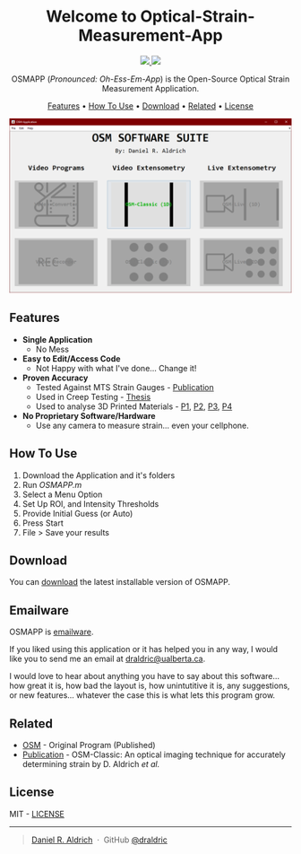<h1 align="center">
  Welcome to Optical-Strain-Measurement-App
</h1>
<p align="center">
  <a href="/LICENSE">
    <img src="https://img.shields.io/badge/License-MIT-orange">
  </a>
  <a href="https://mathworks.com">
    <img src="https://img.shields.io/badge/Language-MatLab-blue">
  </a>
</p>
<p align="center">
  OSMAPP (<em>Pronounced: Oh-Ess-Em-App</em>) is the Open-Source Optical Strain Measurement Application.
</p>
<p align="center">
  <a href="#features">Features</a> •
  <a href="#how-to-use">How To Use</a> •
  <a href="#download">Download</a> •
  <a href="#related">Related</a> •
  <a href="#license">License</a>
</p>

![screenshot](/res/screenshotMainMenu.png)

## Features

* **Single Application**
  - No Mess
* **Easy to Edit/Access Code**
  - Not Happy with what I've done... Change it!
* **Proven Accuracy**
  - Tested Against MTS Strain Gauges - [Publication](https://doi.org/10.1016/j.softx.2017.08.007)
  - Used in Creep Testing - [Thesis](https://era.library.ualberta.ca/items/dae8b502-3634-42ce-81d6-0dba66f14646)
  - Used to analyse 3D Printed Materials - [P1](https://doi.org/10.3390/jmmp4010012), [P2](https://doi.org/10.1177/0892705718806334), [P3](https://doi.org/10.3390/ma12020244), [P4](http://dx.doi.org/10.1016/j.addma.2015.09.004)
* **No Proprietary Software/Hardware**
  - Use any camera to measure strain... even your cellphone.

## How To Use

1. Download the Application and it's folders
2. Run <em>OSMAPP.m</em>
3. Select a Menu Option
4. Set Up ROI, and Intensity Thresholds
5. Provide Initial Guess (or Auto)
6. Press Start
7. File > Save your results

## Download

You can [download](https://github.com/draldric/Optical-Strain-Measurement-App/releases/) the latest installable version of OSMAPP.

## Emailware

OSMAPP is [emailware](https://en.wiktionary.org/wiki/emailware). 

If you liked using this application or it has helped you in any way, I would like you to send me an email at <draldric@ualberta.ca>.

I would love to hear about anything you have to say about this software... how great it is, how bad the layout is, how unintutitive it is, any suggestions, or new features... whatever the case this is what lets this program grow.

## Related

- [OSM](https://github.com/draldric/OSM) - Original Program (Published) 
- [Publication](https://doi.org/10.1016/j.softx.2017.08.007) - OSM-Classic: An optical imaging technique for accurately determining strain by D. Aldrich <em>et al.</em>

## License

MIT - [LICENSE](/LICENSE)

---

> [Daniel R. Aldrich](https://www.linkedin.com/in/danielraldrich/) &nbsp;&middot;&nbsp;
> GitHub [@draldric](https://github.com/draldric)
